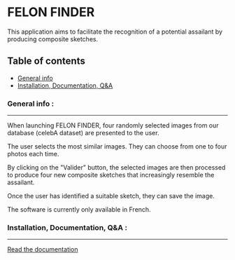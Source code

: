 # FELON FINDER

This application aims to facilitate the recognition of a potential assailant by producing composite sketches.

## Table of contents
* [General info](#general-info-)
* [Installation, Documentation, Q&A](#installation-documentation-qa-)

### General info :
***

When launching FELON FINDER, four randomly selected images from our database (celebA dataset) are presented to the user.

The user selects the most similar images. They can choose from one to four photos each time.

By clicking on the "Valider" button, the selected images are then processed to produce four new composite sketches that increasingly resemble the assailant.

Once the user has identified a suitable sketch, they can save the image.

The software is currently only available in French.

### Installation, Documentation, Q&A :
***

[Read the documentation](https://alexandrelayous.github.io/felon-finder/)